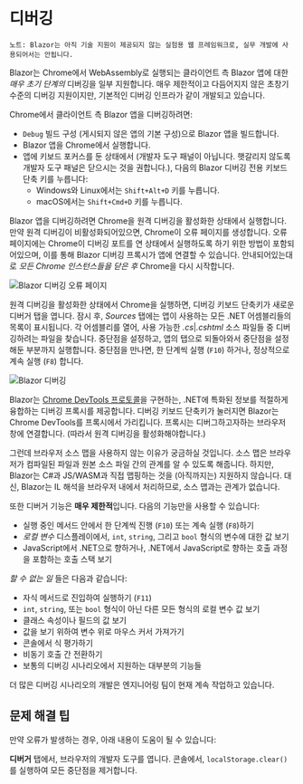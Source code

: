 # 디버깅

`노트: Blazor는 아직 기술 지원이 제공되지 않는 실험용 웹 프레임워크로, 실무 개발에 사용되어서는 안됩니다.`

Blazor는 Chrome에서 WebAssembly로 실행되는 클라이언트 측 Blazor 앱에 대한 _매우 초기 단계의_ 디버깅을 일부 지원합니다. 매우 제한적이고 다듬어지지 않은 초창기 수준의 디버깅 지원이지만, 기본적인 디버깅 인프라가 같이 개발되고 있습니다.

Chrome에서 클라이언트 측 Blazor 앱을 디버깅하려면:

* `Debug` 빌드 구성 \(게시되지 않은 앱의 기본 구성\)으로 Blazor 앱을 빌드합니다.
* Blazor 앱을 Chrome에서 실행합니다.
* 앱에 키보드 포커스를 둔 상태에서 \(개발자 도구 패널이 아닙니다. 햇갈리지 않도록 개발자 도구 패널은 닫으시는 것을 권합니다.\), 다음의 Blazor 디버깅 전용 키보드 단축 키를 누릅니다:
  * Windows와 Linux에서는 `Shift+Alt+D` 키를 누릅니다.
  * macOS에서는 `Shift+Cmd+D` 키를 누릅니다.

Blazor 앱을 디버깅하려면 Chrome을 원격 디버깅을 활성화한 상태에서 실행합니다. 만약 원격 디버깅이 비활성화되어있으면, Chrome이 오류 페이지를 생성합니다. 오류 페이지에는 Chrome이 디버깅 포트를 연 상태에서 실행하도록 하기 위한 방법이 포함되어있으며, 이를 통해 Blazor 디버깅 프록시가 앱에 연결할 수 있습니다. 안내되어있는대로 _모든 Chrome 인스턴스들을 닫은 후_ Chrome을 다시 시작합니다.

![Blazor &#xB514;&#xBC84;&#xAE45; &#xC624;&#xB958; &#xD398;&#xC774;&#xC9C0;](https://user-images.githubusercontent.com/1874516/43123091-01ec0796-8ed8-11e8-844c-23b4e6e9d069.png)

원격 디버깅을 활성화한 상태에서 Chrome을 실행하면, 디버깅 키보드 단축키가 새로운 디버거 탭을 엽니다. 잠시 후, _Sources_ 탭에는 앱이 사용하는 모든 .NET 어셈블리들의 목록이 표시됩니다. 각 어셈블리를 열어, 사용 가능한 _.cs_\|_.cshtml_ 소스 파일들 중 디버깅하려는 파일을 찾습니다. 중단점을 설정하고, 앱의 탭으로 되돌아와서 중단점을 설정해둔 부분까지 실행합니다. 중단점을 만나면, 한 단계씩 실행 \(`F10`\) 하거나, 정상적으로 계속 실행 \(`F8`\) 합니다.

![Blazor &#xB514;&#xBC84;&#xAE45;](https://user-images.githubusercontent.com/1874516/43123060-efb0b3b0-8ed7-11e8-9ea5-97aa34247a0b.png)

Blazor는 [Chrome DevTools 프로토콜](https://chromedevtools.github.io/devtools-protocol/)을 구현하는, .NET에 특화된 정보를 적절하게 융합하는 디버깅 프록시를 제공합니다. 디버깅 키보드 단축키가 눌러지면 Blazor는 Chrome DevTools를 프록시에서 가리킵니다. 프록시는 디버그하고자하는 브라우저 창에 연결합니다. \(따라서 원격 디버깅을 활성화해야합니다.\)

그런데 브라우저 소스 맵을 사용하지 않는 이유가 궁금하실 것입니다. 소스 맵은 브라우저가 컴파일된 파일과 원본 소스 파일 간의 관계를 알 수 있도록 해줍니다. 하지만, Blazor는 C\#과 JS/WASM과 직접 맵핑하는 것을 \(아직까지는\) 지원하지 않습니다. 대신, Blazor는 IL 해석을 브라우저 내에서 처리하므로, 소스 맵과는 관계가 없습니다.

또한 디버거 기능은 **매우 제한적**입니다. 다음의 기능만을 사용할 수 있습니다:

* 실행 중인 메서드 안에서 한 단계씩 진행 \(`F10`\) 또는 계속 실행 \(`F8`\)하기
* _로컬 변수_ 디스플레이에서, `int`, `string`, 그리고 `bool` 형식의 변수에 대한 값 보기
* JavaScript에서 .NET으로 향하거나, .NET에서 JavaScript로 향하는 호출 과정을 포함하는 호출 스택 보기

_할 수 없는 일_ 들은 다음과 같습니다:

* 자식 메서드로 진입하여 실행하기 \(`F11`\)
* `int`, `string`, 또는 `bool` 형식이 아닌 다른 모든 형식의 로컬 변수 값 보기
* 클래스 속성이나 필드의 값 보기
* 값을 보기 위하여 변수 위로 마우스 커서 가져가기
* 콘솔에서 식 평가하기
* 비동기 호출 간 전환하기
* 보통의 디버깅 시나리오에서 지원하는 대부분의 기능들

더 많은 디버깅 시나리오의 개발은 엔지니어링 팀이 현재 계속 작업하고 있습니다.

## 문제 해결 팁  <a id="troubleshooting-tip"></a>

만약 오류가 발생하는 경우, 아래 내용이 도움이 될 수 있습니다:

**디버거** 탭에서, 브라우저의 개발자 도구를 엽니다. 콘솔에서, `localStorage.clear()` 를 실행하여 모든 중단점을 제거합니다.

